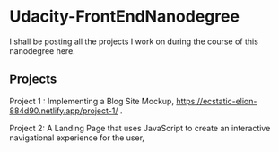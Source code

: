 # Udacity-FrontEndNanodegree

I shall be posting all the projects I work on during the course of this nanodegree here.

## Projects 
Project 1 : Implementing a Blog Site Mockup, https://ecstatic-elion-884d90.netlify.app/project-1/ .

Project 2: A Landing Page that uses JavaScript to create an interactive navigational experience for the user, 